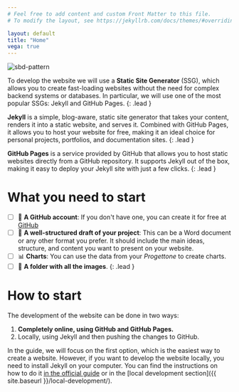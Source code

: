```yaml
---
# Feel free to add content and custom Front Matter to this file.
# To modify the layout, see https://jekyllrb.com/docs/themes/#overriding-theme-defaults

layout: default
title: "Home"
vega: true
---
```


<div class="full-width-wrapper">
    <img src="{{ site.baseurl }}/assets/images/header.svg" alt="sbd-pattern" class="full-width-image">
</div>

To develop the website  we will use a **Static Site Generator** (SSG), which allows you to create fast-loading websites without the need for complex backend systems or databases.
In particular, we will use one of the most popular SSGs: Jekyll and GitHub Pages.
{: .lead }

**Jekyll** is a simple, blog-aware, static site generator that takes your content, renders it into a static website, and serves it. Combined with GitHub Pages, it allows you to host your website for free, making it an ideal choice for personal projects, portfolios, and documentation sites.
{: .lead }

**GitHub Pages** is a service provided by GitHub that allows you to host static websites directly from a GitHub repository. It supports Jekyll out of the box, making it easy to deploy your Jekyll site with just a few clicks.
{: .lead }

# What you need to start

- [ ] 🐙 **A GitHub account**: If you don't have one, you can create it for free at [GitHub](https://github.com/)
- [ ] 📝 **A well-structured draft of your project**: This can be a Word document or any other format you prefer. It should include the main ideas, structure, and content you want to present on your website.
- [ ] 📊 **Charts**: You can use the data from your *Progettone* to create charts.
- [ ] 📂 **A folder with all the images**.
{: .lead }

# How to start

The development of the website can be done in two ways:
1. **Completely online, using GitHub and GitHub Pages.**
2. Locally, using Jekyll and then pushing the changes to GitHub.

In the guide, we will focus on the first option, which is the easiest way to create a website. 
However, if you want to develop the website locally, you need to install Jekyll on your computer. 
You can find the instructions on how to do it [in the official guide](https://jekyllrb.com/docs/installation/) or in the [local development section]({{ site.baseurl }}/local-development/).